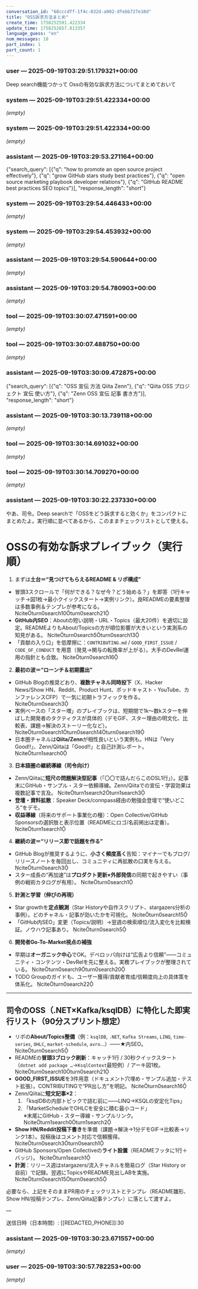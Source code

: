 ```yaml
---
conversation_id: "68cccdff-1f4c-832d-a902-dfebb727e10d"
title: "OSS訴求方法まとめ"
create_time: 1758252591.422334
update_time: 1758252657.813357
language_guess: "en"
num_messages: 18
part_index: 1
part_count: 1
---
```


### user — 2025-09-19T03:29:51.179321+00:00

Deep search機能つかって
Ossの有効な訴求方法についてまとめておいて

### system — 2025-09-19T03:29:51.422334+00:00

_(empty)_

### system — 2025-09-19T03:29:51.422334+00:00

_(empty)_

### assistant — 2025-09-19T03:29:53.271164+00:00

{"search_query": [{"q": "how to promote an open source project effectively"}, {"q": "grow GitHub stars study best practices"}, {"q": "open source marketing playbook developer relations"}, {"q": "GitHub README best practices SEO topics"}], "response_length": "short"}

### system — 2025-09-19T03:29:54.446433+00:00

_(empty)_

### system — 2025-09-19T03:29:54.453932+00:00

_(empty)_

### assistant — 2025-09-19T03:29:54.590644+00:00

_(empty)_

### assistant — 2025-09-19T03:29:54.780903+00:00

_(empty)_

### tool — 2025-09-19T03:30:07.471591+00:00

_(empty)_

### tool — 2025-09-19T03:30:07.488750+00:00

_(empty)_

### assistant — 2025-09-19T03:30:09.472875+00:00

{"search_query": [{"q": "OSS 宣伝 方法 Qiita Zenn"}, {"q": "Qiita OSS プロジェクト 宣伝 使い方"}, {"q": "Zenn OSS 宣伝 記事 書き方"}], "response_length": "short"}

### assistant — 2025-09-19T03:30:13.739118+00:00

_(empty)_

### tool — 2025-09-19T03:30:14.691032+00:00

_(empty)_

### tool — 2025-09-19T03:30:14.709270+00:00

_(empty)_

### assistant — 2025-09-19T03:30:22.237330+00:00

やあ、司令。Deep searchで「OSSをどう訴求すると効くか」をコンパクトにまとめたよ。実行順に並べてあるから、このままチェックリストとして使える。

# OSSの有効な訴求プレイブック（実行順）

1) まずは**土台＝“見つけてもらえるREADME & リポ構成”**  
- 冒頭3スクロールで「何ができる？なぜ今？どう始める？」を即答（1行キャッチ→図1枚→最小クイックスタート→実例リンク）。良READMEの要素整理は多数事例＆テンプレが参考になる。 citeturn0search10turn0search21  
- **GitHub内SEO**：Aboutの短い説明・URL・Topics（最大20件）を適切に設定。READMEよりもAbout/Topicsの方が順位影響が大きいという実測系の知見がある。 citeturn0search5turn0search13  
- 「貢献の入り口」を低摩擦に：`CONTRIBUTING.md` / `GOOD_FIRST_ISSUE` / `CODE_OF_CONDUCT` を用意（発見→関与の転換率が上がる）。大手のDevRel運用の指針とも合致。 citeturn0search16

2) **最初の波＝“ローンチ＆初期露出”**  
- GitHub Blogの推奨どおり、**複数チャネル同時投下**（X、Hacker News/Show HN、Reddit、Product Hunt、ポッドキャスト・YouTube、カンファレンスCFP）で一気に初期トラフィックを作る。 citeturn0search3  
- 実例ベースの「スター増」のプレイブックは、短期間で1k〜数kスターを伸ばした開発者のタクティクスが具体的（デモGIF、スター理由の明文化、比較表、課題→解決のストーリー化など）。 citeturn0search1turn0search14turn0search19  
- 日本圏チャネルは**Qiita/Zenn**が相性良いという実例も。HNは「Very Good!!」、Zenn/Qiitaは「Good!!」と自己計測レポート。 citeturn1search0

3) **日本語圏の継続導線（司令向け）**  
- Zenn/Qiitaに**短尺の問題解決型記事**（「〇〇で詰んだらこのDSL1行」）。記事末にGitHub・サンプル・スター依頼導線。Zenn/Qiitaでの宣伝・学習効果は複数記事で言及。 citeturn1search2turn1search3  
- **登壇・資料拡散**：Speaker Deck/connpass経由の勉強会登壇で“使いどころ”をデモ。  
- **収益導線**（将来のサポート事業化の種）：Open Collective/GitHub Sponsorsの選択肢と表示位置（READMEにロゴ/名前掲出は定番）。 citeturn1search1

4) **継続の波＝“リリース節で話題を作る”**  
- GitHub Blogが推奨するように、**小さく頻度高く**告知：マイナーでもブログ/リリースノートを毎回出し、コミュニティに再拡散の口実を与える。 citeturn0search3  
- スター成長の“再加速”は**プロダクト更新×外部発信**の同期で起きやすい（事例の戦術カタログが有用）。 citeturn0search1

5) **計測と学習（伸びの再現）**  
- Star growthを**定点観測**（Star Historyや自作スクリプト、stargazers分析の事例）。どのチャネル・記事が効いたかを可視化。 citeturn0search15  
- 「GitHub内SEO」変更（Topics/説明）→翌週の検索順位/流入変化を比較検証。ノウハウ記事あり。 citeturn0search5

6) **開発者Go-To-Market視点の補強**  
- 早期は**オーガニック中心**でOK。デベロッパ向けは“広告より信頼”——コミュニティ・コンテンツ・DevRelを先に整える。実務プレイブックが整理されている。 citeturn0search9turn0search20  
- TODO Groupのガイドも、ユーザー獲得/貢献者育成/信頼度向上の具体策を体系化。 citeturn0search22

---

## 司令のOSS（.NET×Kafka/ksqlDB）に特化した即実行リスト（90分スプリント想定）
- リポの**About/Topics整備**（例：`ksqlDB`, `.NET`, `Kafka Streams`, `LINQ`, `time-series`, `OHLC`, `market-schedule`, `avro`…）——★内SEO。 citeturn0search5  
- READMEの**冒頭3ブロック刷新**：キャッチ1行 / 30秒クイックスタート（`dotnet add package …`→`KsqlContext`最短例）/ アーキ図1枚。 citeturn0search10turn0search21  
- **GOOD_FIRST_ISSUE**を3件用意（ドキュメント穴埋め・サンプル追加・テスト拡張）。CONTRIBUTINGで“PR出し方”を明記。 citeturn0search16  
- Zenn/Qiitaに**短文記事×2**：  
  1) 「ksqlDBの内部トピックで詰む前に——LINQ→KSQLの安定化Tips」  
  2) 「MarketScheduleでOHLCを安全に積む最小コード」  
  ※末尾にGitHub・スター導線・サンプルリンク。 citeturn1search0turn1search2  
- **Show HN/Reddit投稿下書き**を準備（課題→解決→1分デモGIF→比較表→リンク1本）。投稿後はコメント対応で信頼獲得。 citeturn0search3turn0search1  
- GitHub Sponsors/Open Collectiveの**ライト設置**（READMEフッタに1行＋バッジ）。 citeturn1search1  
- **計測**：リリース週はstargazers/流入チャネルを簡易ログ（Star History or 自前）で記録。翌週にTopicsやREADME見出しABを実施。 citeturn0search15turn0search5

必要なら、上記をそのままPR用のチェックリストとテンプレ（README雛形、Show HN/投稿テンプレ、Zenn/Qiita記事テンプレ）に落として渡すよ。  

—

送信日時（日本時間）: [[REDACTED_PHONE]]:30

### assistant — 2025-09-19T03:30:23.671557+00:00

_(empty)_

### user — 2025-09-19T03:30:57.782253+00:00

_(empty)_
